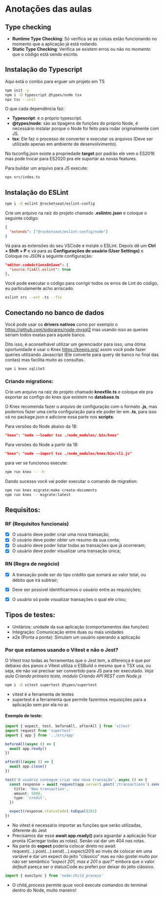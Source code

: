 # Anotações das aulas

## Type checking
- <b>Runtime Type Checking</b>: Só verifica se as coisas estão funcionando no momento que a aplicação já está rodando.
- <b>Static Type Checking</b>: Verifica se existem erros ou não no momento que o código está sendo escrito.

## Instalação do Typescript
Aqui está o combo para erguer um projeto em TS
```bash
npm init -y
npm i -D typescript @types/node tsx
npx tsc --init
```
O que cada dependência faz:
- **Typescript**: é o próprio typescript.
- **@types/node**: são as tipagens de funções do próprio Node, é necessário instalar porque o Node foi feito para rodar originalmente com JS.
- **tsx**: Ele faz o processo de converter e executar os arquivos (Deve ser utilizado apenas em ambiente de desenvolvimento).

No tsconfig.json existe a propriedade **target** por padrão ele vem o ES2016 mas pode trocar para ES2020 pra ele suportar as novas features.

Para buildar um arquivo para JS execute:
```bash
npx src/index.ts
```

## Instalação do ESLint
```bash
npm i -D eslint @rocketseat/eslint-config
```
Crie um arquivo na raiz do projeto chamado **.eslintrc.json** e coloque o seguinte código:
```json
{
  "extends": ["@rocketseat/eslint-config/node"]
}
```
Vá para as extensões do seu VSCode e instale o ESLint.
Depois dê um **Ctrl + Shift + P** e vá para as **Configurações de usuário (User Settings)** e Coloque no JSON a seguinte configuração:
```json
"editor.codeActionsOnSave": {
  "source.fixAll.eslint": true
},
```

Você pode executar o código para corrigir todos os erros de Lint do código, eu particulamente acho arriscado.
```bash
eslint src --ext .ts --fix
```

## Conectando no banco de dados
Você pode usar os **drivers nativos** como por exemplo o https://github.com/sidorares/node-mysql2 mas usando isso as queries seriam todos exatas para aquele banco.

Dito isso, é aconselhável utilizar um gerenciador para isso, uma ótima oportunidade é usar o Knex https://knexjs.org/ assim você pode fazer queries utilizando Javascript (Ele converte para query de banco no final das contas) mas facilita muito as consultas.

```bash
npm i knex sqlite3
```

### Criando migrations:
Crie um arquivo na raiz do projeto chamado **knexfile.ts** e coloque ele pra exportar as configs do knex que existem no **database.ts**

O Knex recomenda fazer o arquivo de configuração com o formato **.js**, mas podemos fazer uma certa configuração para ele poder ler em **.ts**, para isso vá no package.json e adicione essa parte nos **scripts**:

Para versões do Node abaixo da 18:
```json
"knex": "node --loader tsx ./node_modules/.bin/knex"
```
Para versões do Node a partir da 18:
```json
"knex": "node --import tsx ./node_modules/knex/bin/cli.js"
```

para ver se funcionou execute:
```bash
npm run knex -- -h
```
Dando sucesso você vai poder executar o comando de migration:
```bash
npm run knex migrate:make create-documents 
npm run knex -- migrate:latest
```

## Requisitos:
### RF (Requisitos funcionais)
- [x] O usuário deve poder criar uma nova transação;
- [x] O usuário deve poder obter um resumo da sua conta;
- [x] O usuário deve poder listar todas as transações que já ocorreram;
- [x] O usuário deve poder visualizar uma transação única;

### RN (Regra de negócio)
- [x] A transação pode ser do tipo crédito que somará ao valor total, ou débito que irá subtrair;
- [x] Deve ser possível identificarmos o usuário entre as requisições;
- [x] O usuário só pode visualizar transações o qual ele criou;


## Tipos de testes: 
- Unitários: unidade da sua aplicação (comportamentos das funções)
- Integração: Comunicação entre duas ou mais unidades
- e2e (Ponta a ponta): Simulam um usuário operando a aplicação

### Por que estamos usando o Vitest e não o Jest?
O Vitest traz todas as ferramentas que o Jest tem, a diferença é que por debaixo dos panos o Vitest utiliza o ESBuild o mesmo que o TSX usa, ou seja, ele não vai precisar ser convertido para JS para ser executado. *Veja aula Criando primeiro teste, módulo Criando API REST com Node.js*

```bash
npm i -D vitest supertest @types/supertest
```
- vitest é a ferramenta de testes
- supertest é a ferramenta que permite fazermos requisições para a aplicação sem por ela no ar.

#### Exemplo de teste:
```typescript
import { expect, test, beforeAll, afterAll } from 'vitest'
import request from 'supertest'
import { app } from '../src/app'

beforeAll(async () => {
  await app.ready()
})

afterAll(async () => {
  await app.close()
})

test('O usuário consegue criar uma nova transação', async () => {
  const response = await request(app.server).post('/transactions').send({
    title: 'New transaction',
    amount: 5000,
    type: 'credit',
  })

  expect(response.statusCode).toEqual(201)
})
```

- No vitest é necessário importar as funções que serão utilizadas, diferente do Jest
- Precisamos dar esse **await app.ready()** para aguardar a aplicação ficar pronta (Carregar todas as rotas). Senão vai dar um 404 nas rotas.
- Na parte do **expect** poderia colocar direto no await request(...).post(...).send(...).expect(201) ao invés de colocar em uma variável e dar um expect do jeito "clássico" mas eu não gostei muito por não ser semântico *"expect 201, mas é 201 o que?"* embora que o valor *default* pareça ser o statusCode eu preferi por deixar do jeito clássico.


```javascript
import { execSync } from 'node:child_process'
```
- O child_process permite quue você execute comandos do terminal dentro do Node, muito maneiro!
